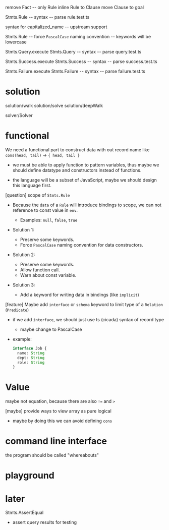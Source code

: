 remove Fact -- only Rule
inline Rule to Clause
move Clause to goal

Stmts.Rule -- syntax -- parse rule.test.ts

syntax for capitalized_name -- upstream support

Stmts.Rule -- force `PascalCase` naming convention -- keywords will be lowercase

Stmts.Query.execute
Stmts.Query -- syntax -- parse query.test.ts

Stmts.Success.execute
Stmts.Success -- syntax  -- parse success.test.ts

Stmts.Failure.execute
Stmts.Failure -- syntax  -- parse failure.test.ts

# solution

solution/walk
solution/solve
solution/deepWalk

solver/Solver

# functional

We need a functional part to construct data with out record name
like `cons(head, tail)` -> `{ head, tail }`

- we must be able to apply function to pattern variables,
  thus maybe we should define datatype and constructors instead of functions.

- the language will be a subset of JavaScript,
  maybe we should design this language first.

[question] scope of `Stmts.Rule`

- Because the `data` of a `Rule` will introduce bindings to scope,
  we can not reference to const value in `env`.

  - Examples: `null`, `false`, `true`

- Solution 1:

  - Preserve some keywords.
  - Force `PascalCase` naming convention for data constructors.

- Solution 2:

  - Preserve some keywords.
  - Allow function call.
  - Warn about const variable.

- Solution 3:

  - Add a keyword for writing data in bindings (like `implicit`)

[feature] Maybe add `interface` or `schema` keyword to limit type of a `Relation` (`Predicate`)

- if we add `interface`, we should just use ts (cicada) syntax of record type

  - maybe change to PascalCase

- example:

  ```ts
  interface Job {
    name: String
    dept: String
    role: String
  }
  ```

# Value

maybe not equation, because there are also `!=` and `>`

[maybe] provide ways to view array as pure logical

- maybe by doing this we can avoid defining `cons`

# command line interface

the program should be called "whereabouts"

# playground

# later

Stmts.AssertEqual

- assert query results for testing
